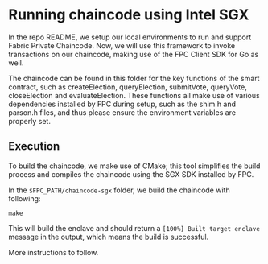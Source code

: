# Running chaincode using Intel SGX

In the repo README, we setup our local environments to run and support Fabric Private Chaincode. Now, we will use this framework to invoke transactions on our chaincode, making use of the FPC Client SDK for Go as well.

The chaincode can be found in this folder for the key functions of the smart contract, such as createElection, queryElection, submitVote, queryVote, closeElection and evaluateElection. These functions all make use of various dependencies installed by FPC during setup, such as the shim.h and parson.h files, and thus please ensure the environment variables are properly set.

## Execution

To build the chaincode, we make use of CMake; this tool simplifies the build process and compiles the chaincode using the SGX SDK installed by FPC. 

In the ```$FPC_PATH/chaincode-sgx``` folder, we build the chaincode with following:
```
make
```

This will build the enclave and should return a ```[100%] Built target enclave``` message in the output, which means the build is successful.

More instructions to follow.